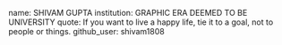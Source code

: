 name: SHIVAM GUPTA
institution: GRAPHIC ERA DEEMED TO BE UNIVERSITY
quote: If you want to live a happy life, tie it to a goal, not to people or things.
github_user: shivam1808

